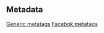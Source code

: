 
## Metadata

[Generic metatags](https://gist.github.com/whitingx/3840905)
[Facebok metatags](https://developers.facebook.com/docs/sharing/webmasters/)
